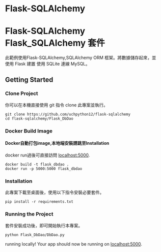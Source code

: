# Flask-SQLAlchemy

# Flask-SQLAlchemy Flask_SQLAlchemy 套件
此範例使用Flask-SQLAlchemy,SQLAlchemy ORM 框架。將數據儲存起來，並使用 Flask 建置 使用 SQLite 連線 MySQL。

## Getting Started
### Clone Project
你可以在本機直接使用 git 指令 clone 此專案並執行。

```
git clone https://github.com/uchpython12/flask-sqlalchemy
cd flask-sqlalchemy/Flask_DbDao
```

### Docker Build Image
#### Docker自動打包image,本地端安裝請跳至Installation
docker run過後可直接訪問 [localhost:5000](http://localhost:5000/).

```
docker build -t flask_dbdao .
docker run -p 5000:5000 flask_dbdao
```

### Installation
此專案下載至桌面後，使用以下指令安裝必要套件。

```
pip install -r requirements.txt
```

### Running the Project
套件安裝成功後，即可開始執行本專案。

```
python Flask_DbDao/DbDao.py 
```

running locally! Your app should now be running on [localhost:5000](http://localhost:5000/).
